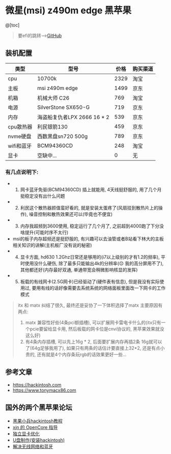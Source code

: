 
# 微星(msi) z490m edge 黑苹果
@[toc]

> 要efi的跳转-->[GitHub](https://github.com/TWanGT/hackintosh-msi-z490m-edge-10700k/tree/master/EFI/OC)

## 装机配置
类型|型号|价格|购买渠道
-|-|-|-
cpu|10700k|2329|淘宝
主板|msi z490m edge|1499|京东
机箱|机械大师 C26|769|淘宝
电源|SilverStone SX650-G|719|京东
内存|海盗船复仇者LPX 2666 16 * 2|539|京东
cpu散热器|利民银箭130|459|京东
nvme硬盘|西数黑盘sn720 500g|789|京东
wifi和蓝牙|BCM94360CD|248|淘宝
显卡|空缺中...|0|无


### 有几点说明下: 
* 1. 网卡蓝牙免驱(BCM94360CD) 插上就能用, 4天线挺舒服的, 用了几个月挺稳定没有出什么问题
* 2. 利民这个散热器颜值蛮好看的, 就是安装太蛋疼了(风扇挂到散热片上的操作), 噪音控制和散热效果还可以(毕竟也不便宜)
* 3. 内存我超频到3600使用, 稳定运行了几个月了, 之前超到4000跑了下分没啥提升(可能时序不太行)
* msi的板子内存超频还是挺舒服的, 有兴趣可以去油管或者B站看下林大的主板相关知识的讲解(主机板厂没有说的秘密)
* 4. 显卡方面, hd630 1.2Ghz日常还是够用的(i7以上级别的才有1.2的频率), 平时使用没什么硬伤, 除了最多只能输出4k的分辨率(😔 我的高分屏用不了), 其他都还好(内存最好双通, 单通带宽会稍微影响核显的发挥)
* 5. 板载的有线网卡(2.5G网卡)已经驱动了(硬件表有信息), 但是我没有实际使用过, 要用有线的话好像需要去系统系统的网络面板里面改一下网卡的工作模式


> itx 和 matx 纠结了很久, 最终还是妥协了一下体积选择了matx
> 主要原因有两点:
> 1. matx 兼容性好些(4条pci额插槽), 可以扩展网卡雷电卡什么的(itx只有一个pcie要留给显卡用, 然后板载的网卡位是cnvi协议的, 黑苹果效果就没这么好)
> 2. 有4条内存插槽, 可以先上16g * 2, 后面要扩展内存再插2条 16g就可以了(64g足够我用了), 如果只有两条的话估计要直接上32*2, 还是有点小贵的, 还有就是4个内存条玩rgb的话效果更好一些...


## 参考文章
* https://hackintosh.com
* https://www.tonymacx86.com 

## 国外的两个黑苹果论坛



* [黑果小兵hackintosh教程](
    https://blog.daliansky.net/macOS-Mojave-10.14.5-18F132-official-version-with-Clover-4928-original-image.html#more)
* [xjn 的 OpenCore 指导](
   https://blog.xjn819.com/post/opencore-guide.html)
* [独立显卡优化](
    http://bbs.pcbeta.com/viewthread-1836920-1-1.html)
* [U盘制作(安装hackintosh)](
    https://www.sqlsec.com/2018/08/clover.html)
* [解决无线网络和蓝牙](
    https://www.cnblogs.com/SemiconductorKING/p/7702410.html)

